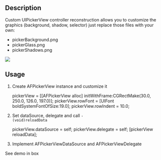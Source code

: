 ## Description

Custom UIPickerView controller reconstruction allows you to customize the graphics 
(background, shadow, selector) just replace those files with your own:

 * pickerBackground.png
 * pickerGlass.png
 * pickerShadows.png

![](http://fr.k-r-w.ru/extern/afpickerview_screenshot.png)	
	
## Usage

1. Create AFPickerView instance and customize it

	pickerView = [[AFPickerView alloc] initWithFrame:CGRectMake(30.0, 250.0, 126.0, 197.0)];
	pickerView.rowFont = [UIFont boldSystemFontOfSize:19.0];
	pickerView.rowIndent = 10.0;

2. Set dataSource, delegate and call <code>- (void)reloadData</code>

    pickerView.dataSource = self;
	pickerView.delegate = self;
	[pickerView reloadData];

3. Implement AFPickerViewDataSource and AFPickerViewDelegate

See demo in box